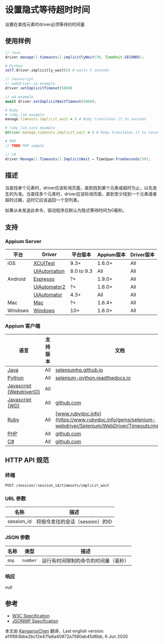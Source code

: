 # 设置隐式等待超时时间

设置在查找元素时driver必须等待的时间量

## 使用样例

```java
// Java
driver.manage().timeouts().implicitlyWait(30, TimeUnit.SECONDS);

```

```python
# Python
self.driver.implicitly_wait(5) # waits 5 seconds

```

```javascript
// Javascript
// webdriver.io example
driver.setImplicitTimeout(5000)

// wd example
await driver.setImplicitWaitTimeout(5000);

```

```ruby
# Ruby
# ruby_lib example
manage.timeouts.implicit_wait = 5 # Ruby translates it to seconds

# ruby_lib_core example
@driver.manage.timeouts.implicit_wait = 5 # Ruby translates it to seconds

```

```php
# PHP
// TODO PHP sample

```

```csharp
// C#
driver.Manage().Timeouts().ImplicitWait = TimeSpan.FromSeconds(30);

```


## 描述

当查找单个元素时，driver应该轮询页面，直到找到某个元素或超时为止，以先发生的为准。当查找多个元素时，driver应该轮询页面，直到至少找到一个元素或者超时过期，这时它应该返回一个空列表。

如果从未发送此命令，驱动程序应默认为隐式等待时间为0毫秒。

## 支持


### Appium Server

| 平台    | Driver                                                   | 平台版本   | Appium版本 | Driver版本 |
|--------|----------------|------|--------------|--------------|
| iOS | [XCUITest](/docs/en/drivers/ios-xcuitest.md) | 9.3+ | 1.6.0+ | All |
|  | [UIAutomation](/docs/en/drivers/ios-uiautomation.md) | 8.0 to 9.3 | All | All |
| Android | [Espresso](/docs/en/drivers/android-espresso.md) | ?+ | 1.9.0+ | All |
|  | [UiAutomator2](/docs/en/drivers/android-uiautomator2.md) | ?+ | 1.6.0+ | All |
|  | [UiAutomator](/docs/en/drivers/android-uiautomator.md) | 4.3+ | All | All |
| Mac | [Mac](/docs/en/drivers/mac.md) | ?+ | 1.6.4+ | All |
| Windows | [Windows](/docs/en/drivers/windows.md) | 10+ | 1.6.0+ | All |

### Appium 客户端

| 语言                                                         | 支持版本 | 文档                                                         |
|--------|-------|-------------|
|[Java](https://github.com/appium/java-client/releases/latest)| All | [seleniumhq.github.io](https://seleniumhq.github.io/selenium/docs/api/java/org/openqa/selenium/remote/RemoteWebDriver.RemoteWebDriverOptions.RemoteTimeouts.html#implicitlyWait-long-java.util.concurrent.TimeUnit-) |
|[Python](https://github.com/appium/python-client/releases/latest)| All | [selenium-python.readthedocs.io](http://selenium-python.readthedocs.io/api.html#selenium.webdriver.remote.webdriver.WebDriver.implicitly_wait) |
|[Javascript (WebdriverIO)](http://webdriver.io/index.html)| All |  |
|[Javascript (WD)](https://github.com/admc/wd/releases/latest)| All | [github.com](https://github.com/admc/wd/blob/master/lib/commands.js#L681) |
|[Ruby](https://github.com/appium/ruby_lib/releases/latest)| All | [www.rubydoc.info](https://www.rubydoc.info/gems/selenium-webdriver/Selenium/WebDriver/Timeouts:implicit_wait=) |
|[PHP](https://github.com/appium/php-client/releases/latest)| All | [github.com](https://github.com/appium/php-client/) |
|[C#](https://github.com/appium/appium-dotnet-driver/releases/latest)| All | [github.com](https://github.com/SeleniumHQ/selenium/blob/master/dotnet/src/webdriver/ITimeouts.cs) |


## HTTP API 规范


### 终端

`POST /session/:session_id/timeouts/implicit_wait`


### URL 参数

| 名称       | 描述                            |
|----|-----------|
|session_id|将指令发往的会话（session）的ID|


### JSON 参数

| 名称 | 类型     | 描述                                 |
|----|----|-----------|
| ms | `number` | 运行有时间限制的命令的时间量（毫秒） |


### 响应

null


## 参考

* [W3C Specification](https://www.w3.org/TR/webdriver/#dfn-get-timeouts)
* [JSONWP Specification](https://github.com/SeleniumHQ/selenium/wiki/JsonWireProtocol#sessionsessionidtimeoutsimplicit_wait)



本文由 [KangarooChen](https://github.com/KangarooChen) 翻译，Last english version: a11f693bbe2bcf2e47fa6a40872a7580ab45d6bb, 6 Jun 2020